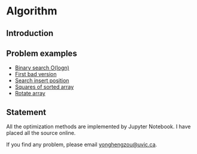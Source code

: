 # Algorithm
## Introduction

## Problem examples
- [Binary search O(logn)](https://github.com/YonghengZou/Algorithm/blob/main/examples/001_binarySearch.ipynb)
- [First bad version](https://github.com/YonghengZou/Algorithm/blob/main/examples/002_firstBad.ipynb)
- [Search insert position](https://github.com/YonghengZou/Algorithm/blob/main/examples/003_searchInsertPosition.ipynb)
- [Squares of sorted array](https://github.com/YonghengZou/Algorithm/blob/main/examples/004_squaredSorted.ipynb)
- [Rotate array](https://github.com/YonghengZou/Algorithm/blob/main/examples/005_rotateArray.ipynb)

## Statement
All the optimization methods are implemented by Jupyter Notebook.
I have placed all the source online. 

If you find any problem, please email yonghengzou@uvic.ca.
